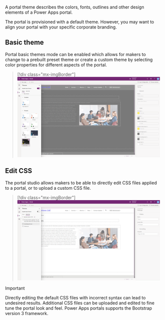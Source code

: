 A portal theme describes the colors, fonts, outlines and other design elements of a Power Apps portal.

The portal is provisioned with a default theme. However, you may want to align your portal with your specific corporate branding.

## Basic theme

Portal basic themes mode can be enabled which allows for makers to change to a prebuilt preset theme or create a custom theme by selecting color properties for different aspects of the portal.

> [!div class="mx-imgBorder"]
> [![Enable basic theme](../media/5-enable-basic-theme-ss.png)](../media/5-enable-basic-theme-ss.png#lightbox)

## Edit CSS

The portal studio allows makers to be able to directly edit CSS files applied to a portal, or to upload a custom CSS file.   

> [!div class="mx-imgBorder"]
> [![Edit CSS](../media/5-edit-css-ss.png)](../media/5-edit-css-ss.png#lightbox)

> [!IMPORTANT]
> Directly editing the default CSS files with incorrect syntax can lead to undesired results. Additional CSS files can be uploaded and edited to fine tune the portal look and feel. Power Apps portals supports the Bootstrap version 3 framework.
